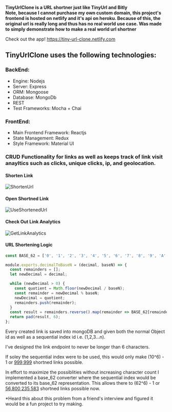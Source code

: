 **TinyUrlClone is a URL shortner just like TinyUrl and Bitly**  
**Note, because I cannot purchase my own custom domain, this project's frontend is hosted on netlify and it's api on heroku. Because of this, the original url is really long and thus has no real world use case. Was made to simply demonstrate how to make a real world url shortner**

Check out the app! https://tiny-url-clone.netlify.com

## TinyUrlClone uses the following technologies:

### BackEnd: 

- Engine: Nodejs
- Server:  Express
- ORM: Mongoose
- Database: MongoDb
- REST
- Test Frameworks: Mocha + Chai

### FrontEnd: 

- Main Frontend Framework: Reactjs
- State Management: Redux
- Style Framework: Material UI


### CRUD Functionality for links as well as keeps track of link visit anayltics such as clicks, unique clicks, ip, and geolocation.

#### Shorten Link
![ShortenUrl](https://user-images.githubusercontent.com/20826907/63155035-b275b880-bfc6-11e9-8df8-5b07e69e7a81.gif)

#### Open Shortned Link
![UseShortenedUrl](https://user-images.githubusercontent.com/20826907/63155036-b275b880-bfc6-11e9-8a34-e2d01164a3e7.gif)

#### Check Out Link Analytics
![GetLinkAnalytics](https://user-images.githubusercontent.com/20826907/63155037-b275b880-bfc6-11e9-9da8-dbdbe5858516.gif)

#### URL Shortening Logic

```javascript
const BASE_62 = ['0', '1', '2', '3', '4', '5', '6', '7', '8', '9', 'A', 'B', 'C', 'D', 'E', 'F', 'G', 'H', 'I', 'J', 'K', 'L', 'M', 'N', 'O', 'P', 'Q', 'R', 'S', 'T', 'U', 'V', 'W', 'X', 'Y', 'Z', 'a', 'b', 'c', 'd', 'e', 'f', 'g', 'h', 'i', 'j', 'k', 'l', 'm', 'n', 'o', 'p', 'q', 'r', 's', 't', 'u', 'v', 'w', 'x', 'y', 'z'];

module.exports.decimalToBaseN = (decimal, baseN) => {
  const remainders = [];
  let newDecimal = decimal;

  while (newDecimal > 0) {
    const quotient = Math.floor(newDecimal / baseN);
    const remainder = newDecimal % baseN;
    newDecimal = quotient;
    remainders.push(remainder);
  }
  const result = remainders.reverse().map(remainder => BASE_62[remainder]).join('');
  return pad(result, 6);
};
```

Every created link is saved into mongoDB and given both the normal Object id as well as a sequential index id i.e. (1,2,3…n). 

I've designed the link endpoint to never be longer than 6 characters. 

If soley the sequential index were to be used, this would only make (10^6) - 1 or <u>999,999</u> shortned links possible. 

In effort to maximize the possiblities without increasing character count I implemented a base_62 converter where the sequential index would be converted to its base_62 representation. This allows there to (62^6) - 1 or <u>56,800,235,583</u> shortned links possible now. 

*Heard this about this problem from a friend's interview and figured it would be a fun project to try making.

